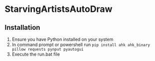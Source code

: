 # StarvingArtistsAutoDraw
## Installation

1. Ensure you have Python installed on your system
2. In command prompt or powershell run `pip install ahk ahk_binary pillow requests pynput pyautogui `
3. Execute the run.bat file

